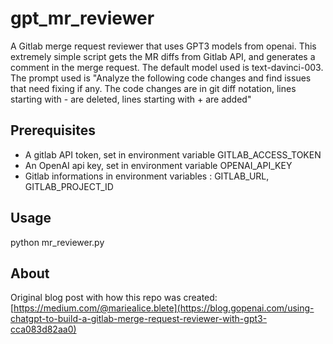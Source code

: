 # gpt_mr_reviewer
A Gitlab merge request reviewer that uses GPT3 models from openai. This extremely simple script gets the MR diffs from Gitlab API, and generates a comment in the merge request.
The default model used is text-davinci-003. The prompt used is "Analyze the following code changes and find issues that need fixing if any. The code changes are in git diff notation, lines starting with - are deleted, lines starting with + are added"

## Prerequisites
- A gitlab API token, set in environment variable GITLAB_ACCESS_TOKEN
- An OpenAI api key, set in environment variable OPENAI_API_KEY
- Gitlab informations in environment variables : GITLAB_URL, GITLAB_PROJECT_ID


## Usage
python mr_reviewer.py

## About
Original blog post with how this repo was created: [https://medium.com/@mariealice.blete](https://blog.gopenai.com/using-chatgpt-to-build-a-gitlab-merge-request-reviewer-with-gpt3-cca083d82aa0)

